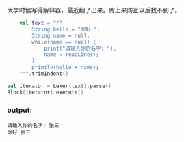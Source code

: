 大学时候写得解释器，最近翻了出来。传上来防止以后找不到了。


```kotlin
    val text = """
        String hello = "你好 ";
        String name = null;
        while(name == null) {
            print("请输入你的名字: ");
            name = readLine();
        }
        println(hello + name);
    """.trimIndent()

val iterator = Lexer(text).parse()
Block(iterator).execute()
```

### output:
```text
请输入你的名字: 张三
你好 张三
```